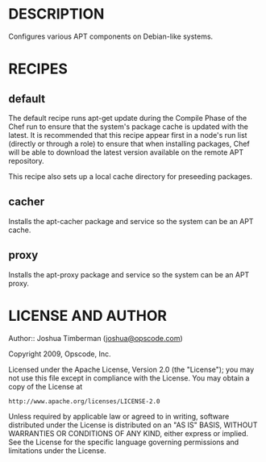 DESCRIPTION
===========

Configures various APT components on Debian-like systems.

RECIPES
=======

default
-------

The default recipe runs apt-get update during the Compile Phase of the Chef run to ensure that the system's package cache is updated with the latest. It is recommended that this recipe appear first in a node's run list (directly or through a role) to ensure that when installing packages, Chef will be able to download the latest version available on the remote APT repository.

This recipe also sets up a local cache directory for preseeding packages.

cacher
------

Installs the apt-cacher package and service so the system can be an APT cache.

proxy
-----

Installs the apt-proxy package and service so the system can be an APT proxy.

LICENSE AND AUTHOR
==================

Author:: Joshua Timberman (<joshua@opscode.com>)

Copyright 2009, Opscode, Inc.

Licensed under the Apache License, Version 2.0 (the "License");
you may not use this file except in compliance with the License.
You may obtain a copy of the License at

    http://www.apache.org/licenses/LICENSE-2.0

Unless required by applicable law or agreed to in writing, software
distributed under the License is distributed on an "AS IS" BASIS,
WITHOUT WARRANTIES OR CONDITIONS OF ANY KIND, either express or implied.
See the License for the specific language governing permissions and
limitations under the License.

